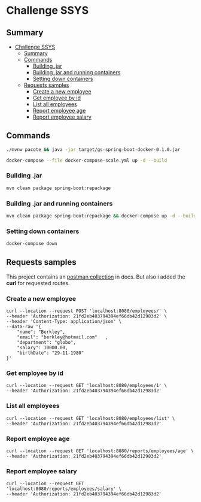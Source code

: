 # Challenge SSYS #

## Summary ##

- [Challenge SSYS](#challenge-ssys)
  - [Summary](#summary)
  - [Commands](#commands)
    - [Building .jar](#building-jar)
    - [Building .jar and running containers](#building-jar-and-running-containers)
    - [Setting down containers](#setting-down-containers)
  - [Requests samples](#requests-samples)
    - [Create a new employee](#create-a-new-employee)
    - [Get employee by id](#get-employee-by-id)
    - [List all employees](#list-all-employees)
    - [Report employee age](#report-employee-age)
    - [Report employee salary](#report-employee-salary)

## Commands ##

```bash
./mvnw pacote && java -jar target/gs-spring-boot-docker-0.1.0.jar
```

```bash
docker-compose --file docker-compose-scale.yml up -d --build
```

### Building .jar ###

```bash
mvn clean package spring-boot:repackage
```

### Building .jar and running containers ###

```bash
mvn clean package spring-boot:repackage && docker-compose up -d --build
```

### Setting down containers ###

```bash
docker-compose down
```

## Requests samples ##

This project contains an [postman collection](docs/Api%20Challenge.postman_collection.json) in docs.
But also i added the **curl** for requested routes.

### Create a new employee ###

```shell
curl --location --request POST 'localhost:8080/employees/' \
--header 'Authorization: 21fd2eb403794394ef66db42d12983d2' \
--header 'Content-Type: application/json' \
--data-raw '{
    "name": "Berkley",
    "email": "berkley@hotmail.com"   ,
    "department": "globo",
    "salary": 10000.00,
    "birthDate": "29-11-1980"
}'
```

### Get employee by id ###

```shell
curl --location --request GET 'localhost:8080/employees/1' \
--header 'Authorization: 21fd2eb403794394ef66db42d12983d2'
```

### List all employees ###

```shell
curl --location --request GET 'localhost:8080/employees/list' \
--header 'Authorization: 21fd2eb403794394ef66db42d12983d2'
```

### Report employee age ###

```shell
curl --location --request GET 'localhost:8080/reports/employees/age' \
--header 'Authorization: 21fd2eb403794394ef66db42d12983d2'
```

### Report employee salary ###

```shell
curl --location --request GET 'localhost:8080/reports/employees/salary' \
--header 'Authorization: 21fd2eb403794394ef66db42d12983d2'
```
